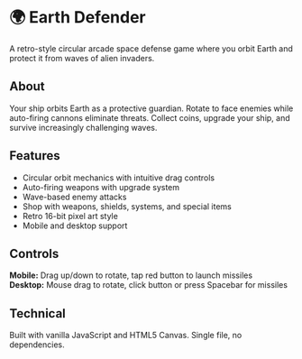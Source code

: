 # 🌍 Earth Defender

A retro-style circular arcade space defense game where you orbit Earth and protect it from waves of alien invaders.

## About

Your ship orbits Earth as a protective guardian. Rotate to face enemies while auto-firing cannons eliminate threats. Collect coins, upgrade your ship, and survive increasingly challenging waves.

## Features

- Circular orbit mechanics with intuitive drag controls
- Auto-firing weapons with upgrade system
- Wave-based enemy attacks
- Shop with weapons, shields, systems, and special items
- Retro 16-bit pixel art style
- Mobile and desktop support

## Controls

**Mobile:** Drag up/down to rotate, tap red button to launch missiles  
**Desktop:** Mouse drag to rotate, click button or press Spacebar for missiles

## Technical

Built with vanilla JavaScript and HTML5 Canvas. Single file, no dependencies.
